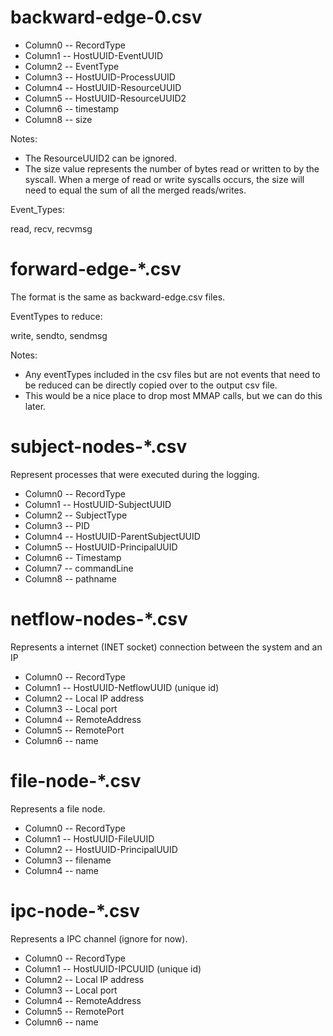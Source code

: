 backward-edge-0.csv
===

* Column0 -- RecordType
* Column1 -- HostUUID-EventUUID
* Column2 -- EventType 
* Column3 -- HostUUID-ProcessUUID 
* Column4 -- HostUUID-ResourceUUID 
* Column5 -- HostUUID-ResourceUUID2 
* Column6 -- timestamp 
* Column8 -- size 

Notes:

* The ResourceUUID2 can be ignored. 
* The size value represents the number of bytes read or written to by the syscall. When a merge of read or write syscalls occurs, 
  the size will need to equal the sum of all the merged reads/writes.

Event\_Types:

read, recv, recvmsg


forward-edge-\*.csv
===

The format is the same as backward-edge.csv files.

EventTypes to reduce:

write, sendto, sendmsg

Notes:

* Any eventTypes included in the csv files but are not events that need to be
  reduced can be directly copied over to the output csv file. 
* This would be a nice place to drop most MMAP calls, but we can do this later. 

subject-nodes-\*.csv
===

Represent processes that were executed during the logging.

* Column0 -- RecordType
* Column1 -- HostUUID-SubjectUUID
* Column2 -- SubjectType 
* Column3 -- PID
* Column4 -- HostUUID-ParentSubjectUUID 
* Column5 -- HostUUID-PrincipalUUID
* Column6 -- Timestamp
* Column7 -- commandLine
* Column8 -- pathname

netflow-nodes-\*.csv
===

Represents a internet (INET socket) connection between the system and an IP

* Column0 -- RecordType
* Column1 -- HostUUID-NetflowUUID (unique id)
* Column2 -- Local IP address
* Column3 -- Local port
* Column4 -- RemoteAddress
* Column5 -- RemotePort
* Column6 -- name

file-node-\*.csv
===

Represents a file node.


* Column0 -- RecordType
* Column1 -- HostUUID-FileUUID
* Column2 -- HostUUID-PrincipalUUID
* Column3 -- filename
* Column4 -- name


ipc-node-\*.csv
===

Represents a IPC channel (ignore for now).

* Column0 -- RecordType
* Column1 -- HostUUID-IPCUUID (unique id)
* Column2 -- Local IP address
* Column3 -- Local port
* Column4 -- RemoteAddress
* Column5 -- RemotePort
* Column6 -- name

